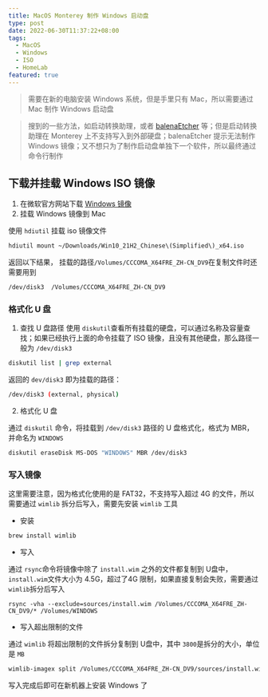 ```yaml
---
title: MacOS Monterey 制作 Windows 启动盘
type: post
date: 2022-06-30T11:37:22+08:00
tags:
  - MacOS
  - Windows
  - ISO
  - HomeLab
featured: true
---
```


> 需要在新的电脑安装 Windows 系统，但是手里只有 Mac，所以需要通过 Mac 制作 Windows 启动盘

> 搜到的一些方法，如启动转换助理，或者 [balenaEtcher](https://www.balena.io/etcher/) 等；但是启动转换助理在 Monterey 上不支持写入到外部硬盘；balenaEtcher 提示无法制作 Windows 镜像；又不想只为了制作启动盘单独下一个软件，所以最终通过命令行制作

## 下载并挂载 Windows ISO 镜像

1. 在微软官方网站下载 [Windows 镜像](https://www.microsoft.com/software-download/windows11)
2. 挂载 Windows 镜像到 Mac

使用 `hdiutil` 挂载 iso 镜像文件

```bash
hdiutil mount ~/Downloads/Win10_21H2_Chinese\(Simplified\)_x64.iso
```

返回以下结果， 挂载的路径`/Volumes/CCCOMA_X64FRE_ZH-CN_DV9`在复制文件时还需要用到

```bash
/dev/disk3  /Volumes/CCCOMA_X64FRE_ZH-CN_DV9
```

### 格式化 U 盘

1. 查找 U 盘路径
   使用 `diskutil`查看所有挂载的硬盘，可以通过名称及容量查找；如果已经执行上面的命令挂载了 ISO 镜像，且没有其他硬盘，那么路径一般为 `/dev/disk3`

```bash
diskutil list | grep external
```

返回的 `dev/disk3` 即为挂载的路径：

```bash
/dev/disk3 (external, physical)
```

2. 格式化 U 盘

通过 `diskutil` 命令，将挂载到 `/dev/disk3` 路径的 U 盘格式化，格式为 MBR，并命名为 `WINDOWS`

```bash
diskutil eraseDisk MS-DOS "WINDOWS" MBR /dev/disk3
```

### 写入镜像

这里需要注意，因为格式化使用的是 FAT32，不支持写入超过 4G 的文件，所以需要通过 `wimlib` 拆分后写入，需要先安装 `wimlib` 工具

- 安装

```bash
brew install wimlib
```

- 写入

通过 `rsync`命令将镜像中除了 `install.wim` 之外的文件都复制到 U盘中，`install.wim`文件大小为 4.5G，超过了4G 限制，如果直接复制会失败，需要通过 `wimlib`拆分后写入

```
rsync -vha --exclude=sources/install.wim /Volumes/CCCOMA_X64FRE_ZH-CN_DV9/* /Volumes/WINDOWS
```

- 写入超出限制的文件

通过 `wimlib` 将超出限制的文件拆分复制到 U盘中，其中 `3800`是拆分的大小，单位是 `MB`

```bash
wimlib-imagex split /Volumes/CCCOMA_X64FRE_ZH-CN_DV9/sources/install.wim /Volumes/WINDOWS/sources/install.swm 3800
```

写入完成后即可在新机器上安装 Windows 了
